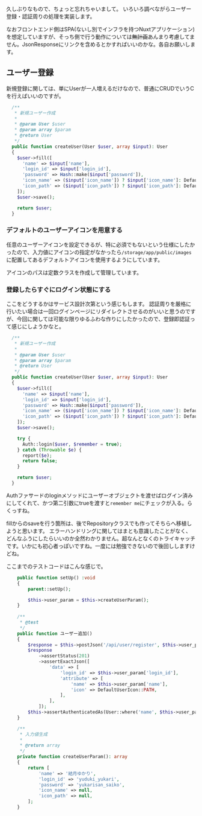 久しぶりなもので、ちょっと忘れちゃいまして。
いろいろ調べながらユーザー登録・認証周りの処理を実装します。

なおフロントエンド側はSPA(ないし別でインフラを持つNuxtアプリケーション)を想定していますが、そっち側で行う動作については~~無計画~~あんまり考慮してません。JsonResponseにリンクを含めるとかすればいいのかな。各自お願いします。

## ユーザー登録

新規登録に関しては、単にUserが一人増えるだけなので、普通にCRUDでいうCを行えばいいのですが。

```php
  /**
   * 新規ユーザー作成
   *
   * @param User $user
   * @param array $param
   * @return User
   */
  public function createUser(User $user, array $input): User
  {
    $user->fill([
      'name' => $input['name'],
      'login_id' => $input['login_id'],
      'password' => Hash::make($input['password']),
      'icon_name' => ($input['icon_name']) ? $input['icon_name']: DefaultUserIcon::NAME,
      'icon_path' => ($input['icon_path']) ? $input['icon_path']: DefaultUserIcon::PATH,
    ]);
    $user->save();

    return $user; 
  }
```
### デフォルトのユーザーアイコンを用意する

任意のユーザーアイコンを設定できるが、特に必須でもないという仕様にしたかったので、入力値にアイコンの指定がなかったら`/storage/app/public/images`に配置してあるデフォルトアイコンを使用するようにしています。

アイコンのパスは定数クラスを作成して管理しています。

### 登録したらすぐにログイン状態にする

ここをどうするかはサービス設計次第という感じもします。
認証周りを厳格に行いたい場合は一回ログインページにリダイレクトさせるのがいいと思うのですが、今回に関しては可能な限りゆるふわな作りにしたかったので、登録即認証って感じにしようかなと。

```php
  /**
   * 新規ユーザー作成
   *
   * @param User $user
   * @param array $param
   * @return User
   */
  public function createUser(User $user, array $input): User
  {
    $user->fill([
      'name' => $input['name'],
      'login_id' => $input['login_id'],
      'password' => Hash::make($input['password']),
      'icon_name' => ($input['icon_name']) ? $input['icon_name']: DefaultUserIcon::NAME,
      'icon_path' => ($input['icon_path']) ? $input['icon_path']: DefaultUserIcon::PATH,
    ]);
    $user->save();

    try {
      Auth::login($user, $remember = true);
    } catch (Throwable $e) {
      report($e);
      return false;
    }

    return $user;
  }
```

Authファサードのloginメソッドにユーザーオブジェクトを渡せばログイン済みにしてくれて、かつ第二引数にtrueを渡すと`remember me`にチェックが入る。らくっすね。

fillからのsaveを行う箇所は、後でRepositoryクラスでも作ってそちらへ移植しようと思います。
エラーハンドリングに関してはまとも意識したことがなく、どんなふうにしたらいいのか全然わかりません。超なんとなくのトライキャッチです。いかにも初心者っぽいですね。一度には勉強できないので後回ししますけどね。

ここまでのテストコードはこんな感じで。

```php
    public function setUp() :void
    {
        parent::setUp();

        $this->user_param = $this->createUserParam();
    }
    
    /**
     * @test
     */
    public function ユーザー追加()
    {
        $response = $this->postJson('/api/user/register', $this->user_param);
        $response
            ->assertStatus(201)
            ->assertExactJson([
                'data' => [
                    'login_id' => $this->user_param['login_id'],
                    'attribute' => [
                        'name' => $this->user_param['name'],
                        'icon' => DefaultUserIcon::PATH,
                    ],
                ],
            ]);
        $this->assertAuthenticatedAs(User::where('name', $this->user_param['name'])->where('login_id', $this->user_param['login_id'])->first());
    }

    /**
     * 入力値生成
     *
     * @return array
     */
    private function createUserParam(): array
    {
        return [
            'name' => '結月ゆかり',
            'login_id' => 'yuduki_yukari',
            'password' => 'yukarisan_saiko',
            'icon_name' => null,
            'icon_path' => null,
        ];
    }
```
